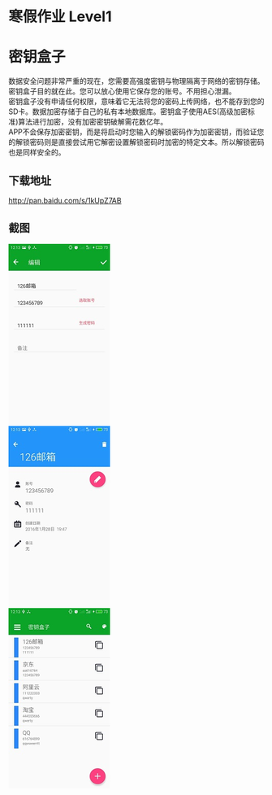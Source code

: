 # 寒假作业  Level1
密钥盒子
====
数据安全问题非常严重的现在，您需要高强度密钥与物理隔离于网络的密钥存储。密钥盒子目的就在此。您可以放心使用它保存您的账号。不用担心泄漏。<br>
密钥盒子没有申请任何权限，意味着它无法将您的密码上传网络，也不能存到您的SD卡。数据加密存储于自己的私有本地数据库。密钥盒子使用AES(高级加密标准)算法进行加密，没有加密密钥破解需花数亿年。<br>
APP不会保存加密密钥，而是将启动时您输入的解锁密码作为加密密钥，而验证您的解锁密码则是直接尝试用它解密设置解锁密码时加密的特定文本。所以解锁密码也是同样安全的。


下载地址
----
http://pan.baidu.com/s/1kUpZ7AB


截图
----
![](https://github.com/616764899/Level1/raw/master/screenshots/11.jpg)  
![](https://github.com/616764899/Level1/raw/master/screenshots/2.jpg)  
![](https://github.com/616764899/Level1/raw/master/screenshots/3.jpg)  
